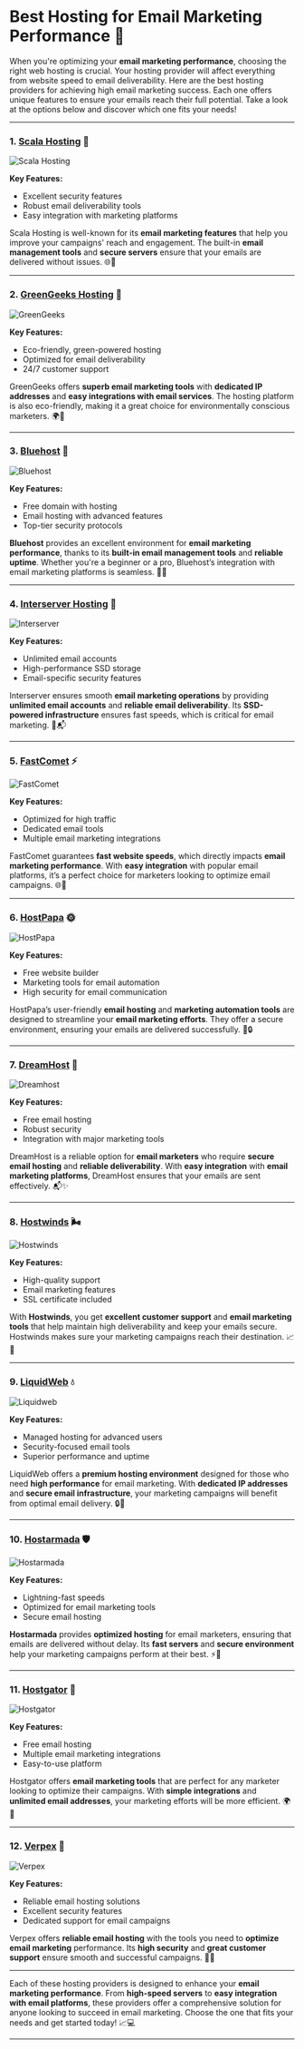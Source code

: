 # Best Hosting for Email Marketing Performance 🚀

When you're optimizing your **email marketing performance**, choosing the right web hosting is crucial. Your hosting provider will affect everything from website speed to email deliverability. Here are the best hosting providers for achieving high email marketing success. Each one offers unique features to ensure your emails reach their full potential. Take a look at the options below and discover which one fits your needs!

---

### 1. [**Scala Hosting**](https://snipitx.com/scala-jy) 🌟

![Scala Hosting](https://i.imgur.com/uJ5JIK3.png "Scala Web Hosting")

**Key Features:**
- Excellent security features
- Robust email deliverability tools
- Easy integration with marketing platforms

Scala Hosting is well-known for its **email marketing features** that help you improve your campaigns' reach and engagement. The built-in **email management tools** and **secure servers** ensure that your emails are delivered without issues. 🌐🚀

---

### 2. [**GreenGeeks Hosting**](https://snipitx.com/greengeeks-jy) 🌱

![GreenGeeks](https://i.imgur.com/eEwuntu.jpg "GreenGeeks Hosting")

**Key Features:**
- Eco-friendly, green-powered hosting
- Optimized for email deliverability
- 24/7 customer support

GreenGeeks offers **superb email marketing tools** with **dedicated IP addresses** and **easy integrations with email services**. The hosting platform is also eco-friendly, making it a great choice for environmentally conscious marketers. 🌍📧

---

### 3. [**Bluehost**](https://snipitx.com/bluehost-jy) 💙

![Bluehost](https://i.imgur.com/PasFF9E.jpeg "Bluehost Hosting")

**Key Features:**
- Free domain with hosting
- Email hosting with advanced features
- Top-tier security protocols

**Bluehost** provides an excellent environment for **email marketing performance**, thanks to its **built-in email management tools** and **reliable uptime**. Whether you're a beginner or a pro, Bluehost’s integration with email marketing platforms is seamless. 📧✨

---

### 4. [**Interserver Hosting**](https://snipitx.com/interserver-jy) 🔧

![Interserver](https://i.imgur.com/OM5dOEW.jpeg "Interserver Hosting")

**Key Features:**
- Unlimited email accounts
- High-performance SSD storage
- Email-specific security features

Interserver ensures smooth **email marketing operations** by providing **unlimited email accounts** and **reliable email deliverability**. Its **SSD-powered infrastructure** ensures fast speeds, which is critical for email marketing. 🚀📬

---

### 5. [**FastComet**](https://snipitx.com/fastcomet-jy) ⚡

![FastComet](https://i.imgur.com/7qgXuWp.png "FastComet Hosting")

**Key Features:**
- Optimized for high traffic
- Dedicated email tools
- Multiple email marketing integrations

FastComet guarantees **fast website speeds**, which directly impacts **email marketing performance**. With **easy integration** with popular email platforms, it’s a perfect choice for marketers looking to optimize email campaigns. 🌐💌

---

### 6. [**HostPapa**](https://snipitx.com/hostpapa-jy) 🌞

![HostPapa](https://i.imgur.com/ouDTkvl.jpeg "HostPapa Hosting")

**Key Features:**
- Free website builder
- Marketing tools for email automation
- High security for email communication

HostPapa’s user-friendly **email hosting** and **marketing automation tools** are designed to streamline your **email marketing efforts**. They offer a secure environment, ensuring your emails are delivered successfully. 📧🔒

---

### 7. [**DreamHost**](https://snipitx.com/dreamhost-jy) 💭

![Dreamhost](https://i.imgur.com/rXIg8ip.jpeg "Dreamhost Hosting")

**Key Features:**
- Free email hosting
- Robust security
- Integration with major marketing tools

DreamHost is a reliable option for **email marketers** who require **secure email hosting** and **reliable deliverability**. With **easy integration** with **email marketing platforms**, DreamHost ensures that your emails are sent effectively. 📬✨

---

### 8. [**Hostwinds**](https://snipitx.com/hostwinds-jy) 🌬️

![Hostwinds](https://i.imgur.com/53aSNXx.jpeg "Hostwinds Hosting")

**Key Features:**
- High-quality support
- Email marketing features
- SSL certificate included

With **Hostwinds**, you get **excellent customer support** and **email marketing tools** that help maintain high deliverability and keep your emails secure. Hostwinds makes sure your marketing campaigns reach their destination. 📈💬

---

### 9. [**LiquidWeb**](https://snipitx.com/liquidweb-jy) 💧

![Liquidweb](https://i.imgur.com/4IvT9SC.jpeg "Liquidweb Hosting")

**Key Features:**
- Managed hosting for advanced users
- Security-focused email tools
- Superior performance and uptime

LiquidWeb offers a **premium hosting environment** designed for those who need **high performance** for email marketing. With **dedicated IP addresses** and **secure email infrastructure**, your marketing campaigns will benefit from optimal email delivery. 🔒📧

---

### 10. [**Hostarmada**](https://snipitx.com/hostarmada-jy) 🛡️

![Hostarmada](https://i.imgur.com/KFbdf3o.jpeg "Hostarmada Hosting")

**Key Features:**
- Lightning-fast speeds
- Optimized for email marketing tools
- Secure email hosting

**Hostarmada** provides **optimized hosting** for email marketers, ensuring that emails are delivered without delay. Its **fast servers** and **secure environment** help your marketing campaigns perform at their best. ⚡📧

---

### 11. [**Hostgator**](https://snipitx.com/hostgator-jy) 🐊

![Hostgator](https://i.imgur.com/BcVkH57.jpeg "Hostgator Hosting")

**Key Features:**
- Free email hosting
- Multiple email marketing integrations
- Easy-to-use platform

Hostgator offers **email marketing tools** that are perfect for any marketer looking to optimize their campaigns. With **simple integrations** and **unlimited email addresses**, your marketing efforts will be more efficient. 🌍💌

---

### 12. [**Verpex**](https://snipitx.com/verpex-jy) 🦄

![Verpex](https://i.imgur.com/6x5LhiS.jpeg "Verpex Hosting")

**Key Features:**
- Reliable email hosting solutions
- Excellent security features
- Dedicated support for email campaigns

Verpex offers **reliable email hosting** with the tools you need to **optimize email marketing** performance. Its **high security** and **great customer support** ensure smooth and successful campaigns. 🔐📧

---

Each of these hosting providers is designed to enhance your **email marketing performance**. From **high-speed servers** to **easy integration with email platforms**, these providers offer a comprehensive solution for anyone looking to succeed in email marketing. Choose the one that fits your needs and get started today! 📈💻

---
